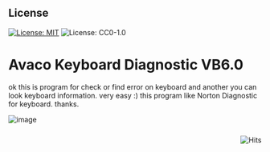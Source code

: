 ## <b>License</b><br>
[![License: MIT](https://img.shields.io/badge/License-MIT-yellow.svg)](https://opensource.org/licenses/MIT)
![License: CC0-1.0](https://img.shields.io/badge/License-CC0_1.0-lightgrey.svg)

# Avaco Keyboard Diagnostic VB6.0
ok this is program for check or find error on keyboard and another you can look keyboard information. very easy :) this program like Norton Diagnostic for keyboard. thanks.

![image](https://user-images.githubusercontent.com/42666125/111259556-bd387980-8651-11eb-83c3-10780921311d.png)

<img style="float:right; padding-top:10px" src="https://hits.seeyoufarm.com/api/count/incr/badge.svg?url=https%3A%2F%2Fbuananetpbun.github.io%2F&count_bg=%23C83D3D&title_bg=%23555555&icon=&icon_color=%23E7E7E7&title=hits&edge_flat=false" alt="Hits"/>
